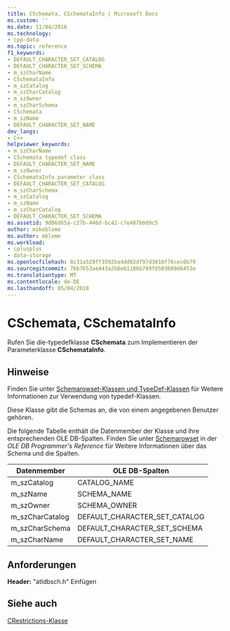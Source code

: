 ```yaml
---
title: CSchemata, CSchemataInfo | Microsoft Docs
ms.custom: ''
ms.date: 11/04/2016
ms.technology:
- cpp-data
ms.topic: reference
f1_keywords:
- DEFAULT_CHARACTER_SET_CATALOG
- DEFAULT_CHARACTER_SET_SCHEMA
- m_szCharName
- CSchemataInfo
- m_szCatalog
- m_szCharCatalog
- m_szOwner
- m_szCharSchema
- CSchemata
- m_szName
- DEFAULT_CHARACTER_SET_NAME
dev_langs:
- C++
helpviewer_keywords:
- m_szCharName
- CSchemata typedef class
- DEFAULT_CHARACTER_SET_NAME
- m_szOwner
- CSchemataInfo parameter class
- DEFAULT_CHARACTER_SET_CATALOG
- m_szCharSchema
- m_szCatalog
- m_szName
- m_szCharCatalog
- DEFAULT_CHARACTER_SET_SCHEMA
ms.assetid: 9d06d65a-c27b-446d-bc42-c7e487b0d9c5
author: mikeblome
ms.author: mblome
ms.workload:
- cplusplus
- data-storage
ms.openlocfilehash: 8c31a529ff3592ba4dd82d797d3810f76cec0b79
ms.sourcegitcommit: 76b7653ae443a2b8eb1186b789f8503609d6453e
ms.translationtype: MT
ms.contentlocale: de-DE
ms.lasthandoff: 05/04/2018
---
```

# <a name="cschemata-cschematainfo"></a>CSchemata, CSchemataInfo
Rufen Sie die-typedefklasse **CSchemata** zum Implementieren der Parameterklasse **CSchemataInfo**.  
  
## <a name="remarks"></a>Hinweise  
 Finden Sie unter [Schemarowset-Klassen und TypeDef-Klassen](../../data/oledb/schema-rowset-classes-and-typedef-classes.md) für Weitere Informationen zur Verwendung von typedef-Klassen.  
  
 Diese Klasse gibt die Schemas an, die von einem angegebenen Benutzer gehören.  
  
 Die folgende Tabelle enthält die Datenmember der Klasse und ihre entsprechenden OLE DB-Spalten. Finden Sie unter [Schemarowset](https://msdn.microsoft.com/en-us/library/ms716887.aspx) in der *OLE DB Programmer's Reference* für Weitere Informationen über das Schema und die Spalten.  
  
|Datenmember|OLE DB-Spalten|  
|------------------|--------------------|  
|m_szCatalog|CATALOG_NAME|  
|m_szName|SCHEMA_NAME|  
|m_szOwner|SCHEMA_OWNER|  
|m_szCharCatalog|DEFAULT_CHARACTER_SET_CATALOG|  
|m_szCharSchema|DEFAULT_CHARACTER_SET_SCHEMA|  
|m_szCharName|DEFAULT_CHARACTER_SET_NAME|  
  
## <a name="requirements"></a>Anforderungen  
 **Header:** "atldbsch.h" Einfügen  
  
## <a name="see-also"></a>Siehe auch  
 [CRestrictions-Klasse](../../data/oledb/crestrictions-class.md)